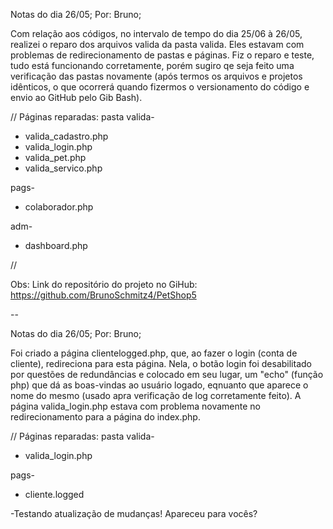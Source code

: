 Notas do dia 26/05;
Por: Bruno;

Com relação aos códigos, no intervalo de tempo do dia 25/06 à 26/05, realizei o reparo dos arquivos valida da pasta valida. Eles estavam com problemas de redirecionamento de pastas e páginas. Fiz o reparo e teste, tudo está funcionando corretamente, porém sugiro qe seja feito uma verificação das pastas novamente (após termos os arquivos e projetos idênticos, o que ocorrerá quando fizermos o versionamento do código e envio ao GitHub pelo Gib Bash).

//
Páginas reparadas:
pasta valida-
- valida_cadastro.php
- valida_login.php
- valida_pet.php
- valida_servico.php

pags-
- colaborador.php

adm-
- dashboard.php

//

Obs: 
Link do repositório do projeto no GiHub: https://github.com/BrunoSchmitz4/PetShop5

--

Notas do dia 26/05;
Por: Bruno;

Foi criado a página clientelogged.php, que, ao fazer o login (conta de cliente), redireciona para esta página. Nela, o botão login foi desabilitado por questões de redundâncias e colocado em seu lugar, um "echo" (função php) que dá as boas-vindas ao usuário logado, eqnuanto que aparece o nome do mesmo (usado apra verificação de log corretamente feito).
A página valida_login.php estava com problema novamente no redirecionamento para a página do index.php.

//
Páginas reparadas:
pasta valida-
- valida_login.php

pags-
- cliente.logged 

-Testando atualização de mudanças! Apareceu para vocês?
